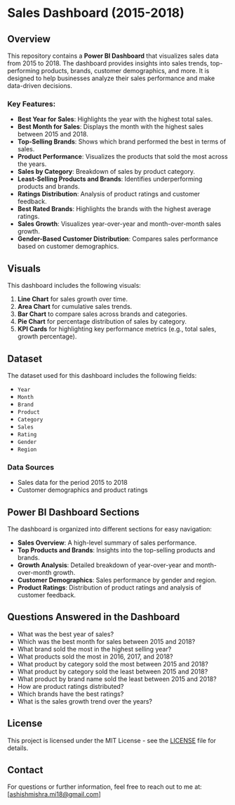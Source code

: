 # Sales Dashboard (2015-2018)

## Overview
This repository contains a **Power BI Dashboard** that visualizes sales data from 2015 to 2018. The dashboard provides insights into sales trends, top-performing products, brands, customer demographics, and more. It is designed to help businesses analyze their sales performance and make data-driven decisions.

### Key Features:
- **Best Year for Sales**: Highlights the year with the highest total sales.
- **Best Month for Sales**: Displays the month with the highest sales between 2015 and 2018.
- **Top-Selling Brands**: Shows which brand performed the best in terms of sales.
- **Product Performance**: Visualizes the products that sold the most across the years.
- **Sales by Category**: Breakdown of sales by product category.
- **Least-Selling Products and Brands**: Identifies underperforming products and brands.
- **Ratings Distribution**: Analysis of product ratings and customer feedback.
- **Best Rated Brands**: Highlights the brands with the highest average ratings.
- **Sales Growth**: Visualizes year-over-year and month-over-month sales growth.
- **Gender-Based Customer Distribution**: Compares sales performance based on customer demographics.

## Visuals
This dashboard includes the following visuals:
1. **Line Chart** for sales growth over time.
2. **Area Chart** for cumulative sales trends.
3. **Bar Chart** to compare sales across brands and categories.
4. **Pie Chart** for percentage distribution of sales by category.
5. **KPI Cards** for highlighting key performance metrics (e.g., total sales, growth percentage).

## Dataset
The dataset used for this dashboard includes the following fields:
- `Year`
- `Month`
- `Brand`
- `Product`
- `Category`
- `Sales`
- `Rating`
- `Gender`
- `Region`

### Data Sources
- Sales data for the period 2015 to 2018
- Customer demographics and product ratings



## Power BI Dashboard Sections
The dashboard is organized into different sections for easy navigation:
- **Sales Overview**: A high-level summary of sales performance.
- **Top Products and Brands**: Insights into the top-selling products and brands.
- **Growth Analysis**: Detailed breakdown of year-over-year and month-over-month growth.
- **Customer Demographics**: Sales performance by gender and region.
- **Product Ratings**: Distribution of product ratings and analysis of customer feedback.

## Questions Answered in the Dashboard
- What was the best year of sales?
- Which was the best month for sales between 2015 and 2018?
- What brand sold the most in the highest selling year?
- What products sold the most in 2016, 2017, and 2018?
- What product by category sold the most between 2015 and 2018?
- What product by category sold the least between 2015 and 2018?
- What product by brand name sold the least between 2015 and 2018?
- How are product ratings distributed?
- Which brands have the best ratings?
- What is the sales growth trend over the years?


## License
This project is licensed under the MIT License - see the [LICENSE](LICENSE) file for details.

## Contact
For questions or further information, feel free to reach out to me at: [ashishmishra.mi18@gmail.com]
